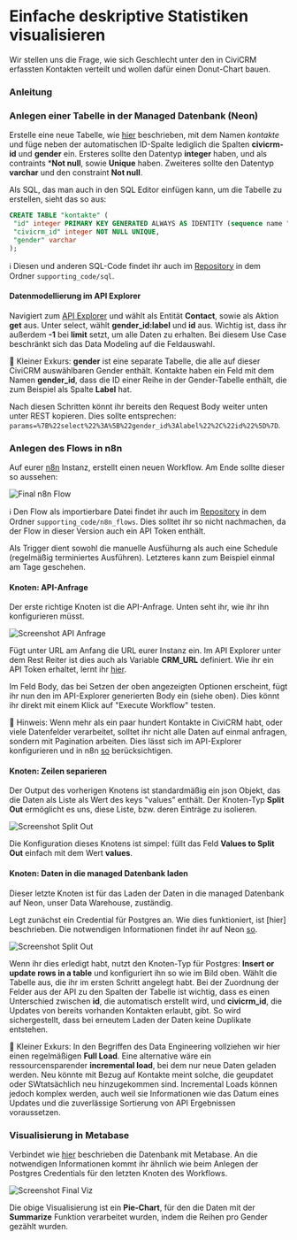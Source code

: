 # Einfache deskriptive Statistiken visualisieren

Wir stellen uns die Frage, wie sich Geschlecht unter den in CiviCRM erfassten Kontakten verteilt und wollen dafür einen Donut-Chart bauen. 

### Anleitung 

### Anlegen einer Tabelle in der Managed Datenbank (Neon)

 Erstelle eine neue Tabelle, wie [hier](http://localhost:3000/tools/managed-datenbank.html#anlegen-einer-datenbank-und-tabelle) beschrieben, mit dem Namen *kontakte* und füge neben der automatischen ID-Spalte lediglich die Spalten **civicrm-id** und **gender** ein. Ersteres sollte den Datentyp **integer** haben, und als contraints ***Not null**, sowie **Unique** haben. Zweiteres sollte den Datentyp **varchar** und den constraint **Not null**.

 Als SQL, das man auch in den SQL Editor einfügen kann, um die Tabelle zu erstellen, sieht das so aus:

 ```sql
 CREATE TABLE "kontakte" (
  "id" integer PRIMARY KEY GENERATED ALWAYS AS IDENTITY (sequence name "kontakte_id_seq"),
  "civicrm_id" integer NOT NULL UNIQUE,
  "gender" varchar
);
```

ℹ️ Diesen und anderen SQL-Code findet ihr auch im [Repository](https://github.com/CorrelAid/cdl_civicrm_analyse) in dem Ordner `supporting_code/sql`.


#### Datenmodellierung im API Explorer

Navigiert zum [API Explorer](../../tools/civicrm_intern/3-civicrm-api.html#api-explorer) und wählt als Entität **Contact**, sowie als Aktion **get** aus. Unter select, wählt **gender_id:label** und **id** aus. Wichtig ist, dass ihr außerdem **-1** bei **limit** setzt, um alle Daten zu erhalten. Bei diesem Use Case beschränkt sich das Data Modeling auf die Feldauswahl. 

🤔 Kleiner Exkurs: **gender** ist eine separate Tabelle, die alle auf dieser CiviCRM auswählbaren Gender enthält. Kontakte haben ein Feld mit dem Namen **gender_id**, dass die ID einer Reihe in der Gender-Tabelle enthält, die zum Beispiel als Spalte **Label** hat. 

Nach diesen Schritten könnt ihr bereits den Request Body weiter unten unter REST kopieren. Dies sollte entsprechen: `params=%7B%22select%22%3A%5B%22gender_id%3Alabel%22%2C%22id%22%5D%7D`.

### Anlegen des Flows in n8n

Auf eurer [n8n](../../tools/workflow-tools.html#n8n) Instanz, erstellt einen neuen Workflow. Am Ende sollte dieser so aussehen:

![Final n8n Flow](../../images/n8n-final-flow.png)

ℹ️ Den Flow als importierbare Datei findet ihr auch im [Repository](https://github.com/CorrelAid/cdl_civicrm_analyse) in dem Ordner `supporting_code/n8n_flows`. Dies solltet ihr so nicht nachmachen, da der Flow in dieser Version auch ein API Token enthält.

Als Trigger dient sowohl die manuelle Ausfühurng als auch eine Schedule (regelmäßig terminiertes Ausführen). Letzteres kann zum Beispiel einmal am Tage geschehen. 

#### Knoten: API-Anfrage

Der erste richtige Knoten ist die API-Anfrage. Unten seht ihr, wie ihr ihn konfigurieren müsst.

![Screenshot API Anfrage](../../images/n8n-api-request.png)

Fügt unter URL am Anfang die URL eurer Instanz ein. Im API Explorer unter dem Rest Reiter ist dies auch als Variable **CRM_URL** definiert. Wie ihr ein API Token erhaltet, lernt ihr [hier](http://localhost:3000/tools/civicrm_intern/3-civicrm-api.html#api-einrichten). 

Im Feld Body, das bei Setzen der oben angezeigten Optionen erscheint, fügt ihr nun den im API-Explorer generierten Body ein (siehe oben). Dies könnt ihr direkt mit einem Klick auf "Execute Workflow" testen.

🤔 Hinweis: Wenn mehr als ein paar hundert Kontakte in CiviCRM habt, oder viele Datenfelder verarbeitet, solltet ihr nicht alle Daten auf einmal anfragen, sondern mit Pagination arbeiten. Dies lässt sich im API-Explorer konfigurieren und in n8n [so](https://docs.n8n.io/integrations/builtin/core-nodes/n8n-nodes-base.httprequest/#pagination) berücksichtigen.

#### Knoten: Zeilen separieren

Der Output des vorherigen Knotens ist standardmäßig ein json Objekt, das die Daten als Liste als Wert des keys "values" enthält. Der Knoten-Typ **Split Out** ermöglicht es uns, diese Liste, bzw. deren Einträge zu isolieren. 

![Screenshot Split Out](../../images/n8n-split-out.png)

Die Konfiguration dieses Knotens ist simpel: füllt das Feld **Values to Split Out** einfach mit dem Wert **values**.

#### Knoten: Daten in die managed Datenbank laden

Dieser letzte Knoten ist für das Laden der Daten in die managed Datenbank auf Neon, unser Data Warehouse, zuständig. 

Legt zunächst ein Credential für Postgres an. Wie dies funktioniert, ist [hier] beschrieben. Die notwendigen Informationen findet ihr auf Neon [so](https://neon.com/docs/connect/connect-from-any-app).

![Screenshot Split Out](../../images/n8n-load.png)

Wenn ihr dies erledigt habt, nutzt den Knoten-Typ für Postgres: **Insert or update rows in a table** und konfiguriert ihn so wie im Bild oben. Wählt die Tabelle aus, die ihr im ersten Schritt angelegt habt. Bei der Zuordnung der Felder aus der API zu den Spalten der Tabelle ist wichtig, dass es einen Unterschied zwischen **id**, die automatisch erstellt wird, und **civicrm_id**, die Updates von bereits vorhanden Kontakten erlaubt, gibt. So wird sichergestellt, dass bei erneutem Laden der Daten keine Duplikate entstehen.

🤔 Kleiner Exkurs: In den Begriffen des Data Engineering vollziehen wir hier einen regelmäßigen **Full Load**. Eine alternative wäre ein ressourcensparender **incremental load**, bei dem nur neue Daten geladen werden. Neu könnte mit Bezug auf Kontakte meint solche, die geupdatet oder SWtatsächlich neu hinzugekommen sind. Incremental Loads können jedoch komplex werden, auch weil sie Informationen wie das Datum eines Updates und die zuverlässige Sortierung von API Ergebnissen voraussetzen.

### Visualisierung in Metabase

Verbindet wie [hier](http://localhost:3000/tools/bi-tools.html#verbinden-von-datenbanken-mit-metabase) beschrieben die Datenbank mit Metabase. An die notwendigen Informationen kommt ihr ähnlich wie beim Anlegen der Postgres Credentials für den letzten Knoten des Workflows. 

![Screenshot Final Viz](../../images/n8n-viz.png)

Die obige Visualisierung ist ein **Pie-Chart**, für den die Daten mit der **Summarize** Funktion verarbeitet wurden, indem die Reihen pro Gender gezählt wurden.

